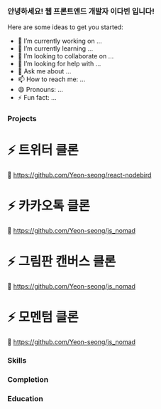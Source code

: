 ### 안녕하세요! 웹 프론트엔드 개발자 이다빈 입니다!


Here are some ideas to get you started:

- 🔭 I’m currently working on ...
- 🌱 I’m currently learning ...
- 👯 I’m looking to collaborate on ...
- 🤔 I’m looking for help with ...
- 💬 Ask me about ...
- 📫 How to reach me: ...
- 😄 Pronouns: ...
- ⚡ Fun fact: ...

### Projects
# ⚡ 트위터 클론
🔗 https://github.com/Yeon-seong/react-nodebird

# ⚡ 카카오톡 클론
🔗 https://github.com/Yeon-seong/js_nomad

# ⚡ 그림판 캔버스 클론
🔗 https://github.com/Yeon-seong/js_nomad

# ⚡ 모멘텀 클론
🔗 https://github.com/Yeon-seong/js_nomad

### Skills

### Completion

### Education
